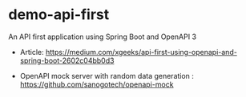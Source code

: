 # demo-api-first
An API first application using Spring Boot and OpenAPI 3

- Article: https://medium.com/xgeeks/api-first-using-openapi-and-spring-boot-2602c04bb0d3

- OpenAPI mock server with random data generation : https://github.com/sanogotech/openapi-mock
